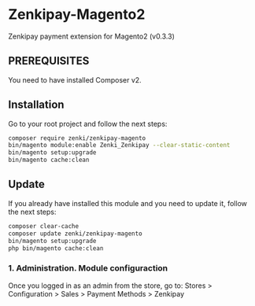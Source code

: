 # Zenkipay-Magento2

Zenkipay payment extension for Magento2 (v0.3.3)

## PREREQUISITES

You need to have installed Composer v2.

## Installation

Go to your root project and follow the next steps:

```bash
composer require zenki/zenkipay-magento
bin/magento module:enable Zenki_Zenkipay --clear-static-content
bin/magento setup:upgrade
bin/magento cache:clean
```

## Update

If you already have installed this module and you need to update it, follow the next steps:

```bash
composer clear-cache
composer update zenki/zenkipay-magento
bin/magento setup:upgrade
php bin/magento cache:clean
```

### 1. Administration. Module configuraction

Once you logged in as an admin from the store, go to: Stores > Configuration > Sales > Payment Methods > Zenkipay
